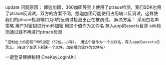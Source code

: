 update  问题原因：
娜迦加固，360加固等壳上使用了ptrace检测，我们SDK也用了ptrace反调试，双方的方案不同，娜迦加固可能使用占用端口反调试，这样使我们的ptrace检测端口为0的反调试检测出正在被调试。
解决方案：
采用白名单策略 用户对密钥进行md5加密 用这个值作为文件名 存入app的assets目录 sdk检测通过就不再进行ptrace检测

    “控制台上的密钥”MD5加密（32位，小写）， 用这个值作为一个文件名，存入app的assets目录么。（在这个目录下新建一个文件，加密后的值作为文件名）




一键登录替换秘钥  OneKeyLoginUtil  